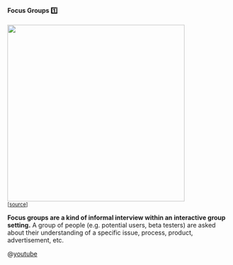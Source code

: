 <link rel="stylesheet" href="{{baseUrl}}/css/textbook.css">

<div class="website-content">

<div id="title">

#### Focus Groups :one:

</div>

<div id="body">

<div v-closeable alt="focus group photo">

<img src="https://media.defense.gov/2012/Apr/11/2000162334/670/394/0/120403-F-PR861-011.JPG" width="400" /><br>
<sub>[[source](http://www.hanscom.af.mil/News/Article-Display/Article/380048/caring-for-people-forum-identifies-issues/)]</sub>
</div><p/>

**Focus groups are a kind of informal interview within an interactive group setting.** A group of people (e.g. potential users, beta testers) are asked about their understanding of a specific issue, process, product, advertisement, etc.  

<panel type="seamless" header="%%:tv:: How do focus groups work? - Hector Lanz :zero:%%">

@[youtube](3TwgVQIZPsw)

</panel>

</div>

<div id="extras">
</div>

</div>
